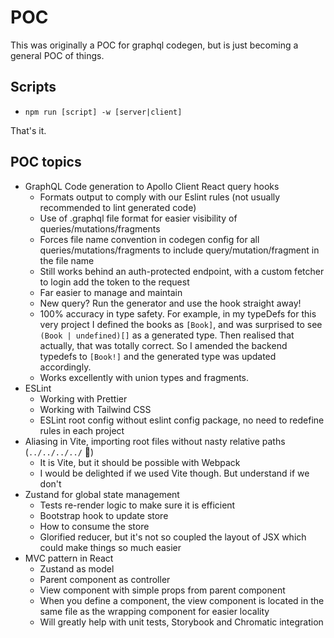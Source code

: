 # POC

This was originally a POC for graphql codegen, but is just becoming a general POC of things.

## Scripts

- `npm run [script] -w [server|client]`

That's it.

## POC topics

- GraphQL Code generation to Apollo Client React query hooks
  - Formats output to comply with our Eslint rules (not usually recommended to lint generated code)
  - Use of .graphql file format for easier visibility of queries/mutations/fragments
  - Forces file name convention in codegen config for all queries/mutations/fragments to include query/mutation/fragment in the file name
  - Still works behind an auth-protected endpoint, with a custom fetcher to login add the token to the request
  - Far easier to manage and maintain
  - New query? Run the generator and use the hook straight away!
  - 100% accuracy in type safety. For example, in my typeDefs for this very project I defined the books as `[Book]`, and was surprised to see `(Book | undefined)[]` as a generated type. Then realised that actually, that was totally correct. So I amended the backend typedefs to `[Book!]` and the generated type was updated accordingly.
  - Works excellently with union types and fragments.
- ESLint
  - Working with Prettier
  - Working with Tailwind CSS
  - ESLint root config without eslint config package, no need to redefine rules in each project
- Aliasing in Vite, importing root files without nasty relative paths (`../../../../` 🤢)
  - It is Vite, but it should be possible with Webpack
  - I would be delighted if we used Vite though. But understand if we don't
- Zustand for global state management
  - Tests re-render logic to make sure it is efficient
  - Bootstrap hook to update store
  - How to consume the store
  - Glorified reducer, but it's not so coupled the layout of JSX which could make things so much easier
- MVC pattern in React
  - Zustand as model
  - Parent component as controller
  - View component with simple props from parent component
  - When you define a component, the view component is located in the same file as the wrapping component for easier locality
  - Will greatly help with unit tests, Storybook and Chromatic integration
